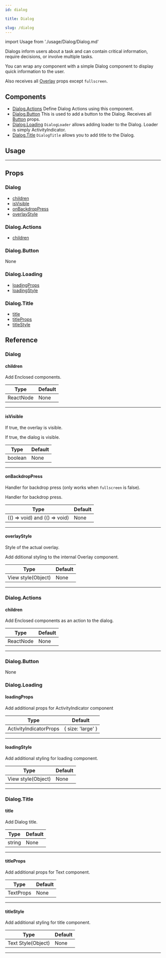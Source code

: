 ```yaml
---
id: dialog

title: Dialog

slug: /dialog
---
```


import Usage from './usage/Dialog/Dialog.md'

Dialogs inform users about a task and can contain critical information, require decisions, or involve multiple tasks.

You can wrap any component with a simple Dialog component to display quick information to the user.

Also receives all [Overlay](https://reactnativeelements.com/docs/overlay#props) props except `fullscreen`.

## Components

- [Dialog.Actions](#dialogactions)
  Define Dialog Actions using this component.
- [Dialog.Button](#dialogbutton)
  This is used to add a button to the Dialog.
  Receives all [Button](button#props) props.
- [Dialog.Loading](#dialogloading)
  `DialogLoader` allows adding loader to the Dialog. Loader is simply ActivityIndicator.
- [Dialog.Title](#dialogtitle)
  `DialogTitle` allows you to add title to the Dialog.

## Usage

<Usage />

---

## Props

### Dialog

- [children](#children)
- [isVisible](#isvisible)
- [onBackdropPress](#onbackdroppress)
- [overlayStyle](#overlaystyle)

### Dialog.Actions

- [children](#children)

### Dialog.Button

None

### Dialog.Loading

- [loadingProps](#loadingprops)
- [loadingStyle](#loadingstyle)

### Dialog.Title

- [title](#title)
- [titleProps](#titleprops)
- [titleStyle](#titlestyle)

## Reference

### Dialog

#### children

Add Enclosed components.

| Type      | Default |
| --------- | ------- |
| ReactNode | None    |

---

#### isVisible

If true, the overlay is visible.

If true, the dialog is visible.

| Type    | Default |
| ------- | ------- |
| boolean | None    |

---

#### onBackdropPress

Handler for backdrop press (only works when `fullscreen` is false).

Handler for backdrop press.

| Type                          | Default |
| ----------------------------- | ------- |
| (() => void) and (() => void) | None    |

---

#### overlayStyle

Style of the actual overlay.

Add dditional styling to the internal Overlay component.

| Type               | Default |
| ------------------ | ------- |
| View style(Object) | None    |

---

### Dialog.Actions

#### children

Add Enclosed components as an action to the dialog.

| Type      | Default |
| --------- | ------- |
| ReactNode | None    |

---

### Dialog.Button

None

### Dialog.Loading

#### loadingProps

Add additional props for ActivityIndicator component

| Type                   | Default           |
| ---------------------- | ----------------- |
| ActivityIndicatorProps | { size: 'large' } |

---

#### loadingStyle

Add additional styling for loading component.

| Type               | Default |
| ------------------ | ------- |
| View style(Object) | None    |

---

### Dialog.Title

#### title

Add Dialog title.

| Type   | Default |
| ------ | ------- |
| string | None    |

---

#### titleProps

Add additional props for Text component.

| Type      | Default |
| --------- | ------- |
| TextProps | None    |

---

#### titleStyle

Add additional styling for title component.

| Type               | Default |
| ------------------ | ------- |
| Text Style(Object) | None    |

---
